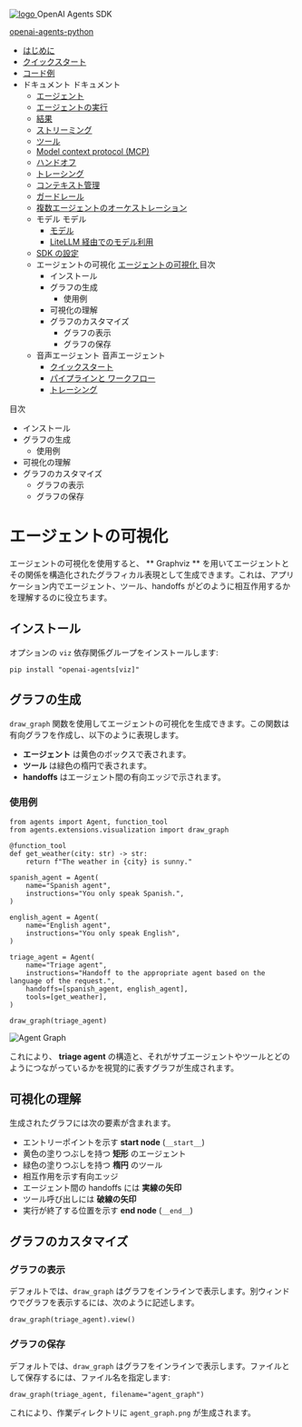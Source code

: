 [ ![logo](../../assets/logo.svg) ](../ "OpenAI Agents SDK") OpenAI Agents SDK 

[ openai-agents-python  ](https://github.com/openai/openai-agents-python "リポジトリへ")

  * [ はじめに  ](../)
  * [ クイックスタート  ](../quickstart/)
  * [ コード例  ](../examples/)
  * ドキュメント  ドキュメント 
    * [ エージェント  ](../agents/)
    * [ エージェントの実行  ](../running_agents/)
    * [ 結果  ](../results/)
    * [ ストリーミング  ](../streaming/)
    * [ ツール  ](../tools/)
    * [ Model context protocol (MCP)  ](../mcp/)
    * [ ハンドオフ  ](../handoffs/)
    * [ トレーシング  ](../tracing/)
    * [ コンテキスト管理  ](../context/)
    * [ ガードレール  ](../guardrails/)
    * [ 複数エージェントのオーケストレーション  ](../multi_agent/)
    * モデル  モデル 
      * [ モデル  ](../models/)
      * [ LiteLLM 経由でのモデル利用  ](../models/litellm/)
    * [ SDK の設定  ](../config/)
    * エージェントの可視化  [ エージェントの可視化  ](./) 目次 
      * インストール 
      * グラフの生成 
        * 使用例 
      * 可視化の理解 
      * グラフのカスタマイズ 
        * グラフの表示 
        * グラフの保存 
    * 音声エージェント  音声エージェント 
      * [ クイックスタート  ](../voice/quickstart/)
      * [ パイプラインと ワークフロー  ](../voice/pipeline/)
      * [ トレーシング  ](../voice/tracing/)



目次 

  * インストール 
  * グラフの生成 
    * 使用例 
  * 可視化の理解 
  * グラフのカスタマイズ 
    * グラフの表示 
    * グラフの保存 



# エージェントの可視化

エージェントの可視化を使用すると、 ** Graphviz ** を用いてエージェントとその関係を構造化されたグラフィカル表現として生成できます。これは、アプリケーション内でエージェント、ツール、handoffs がどのように相互作用するかを理解するのに役立ちます。

## インストール

オプションの `viz` 依存関係グループをインストールします:
    
    
    pip install "openai-agents[viz]"
    

## グラフの生成

`draw_graph` 関数を使用してエージェントの可視化を生成できます。この関数は有向グラフを作成し、以下のように表現します。

  * **エージェント** は黄色のボックスで表されます。
  * **ツール** は緑色の楕円で表されます。
  * **handoffs** はエージェント間の有向エッジで示されます。



### 使用例
    
    
    from agents import Agent, function_tool
    from agents.extensions.visualization import draw_graph
    
    @function_tool
    def get_weather(city: str) -> str:
        return f"The weather in {city} is sunny."
    
    spanish_agent = Agent(
        name="Spanish agent",
        instructions="You only speak Spanish.",
    )
    
    english_agent = Agent(
        name="English agent",
        instructions="You only speak English",
    )
    
    triage_agent = Agent(
        name="Triage agent",
        instructions="Handoff to the appropriate agent based on the language of the request.",
        handoffs=[spanish_agent, english_agent],
        tools=[get_weather],
    )
    
    draw_graph(triage_agent)
    

![Agent Graph](../../assets/images/graph.png)

これにより、 **triage agent** の構造と、それがサブエージェントやツールとどのようにつながっているかを視覚的に表すグラフが生成されます。

## 可視化の理解

生成されたグラフには次の要素が含まれます。

  * エントリーポイントを示す **start node** (`__start__`)
  * 黄色の塗りつぶしを持つ **矩形** のエージェント
  * 緑色の塗りつぶしを持つ **楕円** のツール
  * 相互作用を示す有向エッジ
  * エージェント間の handoffs には **実線の矢印**
  * ツール呼び出しには **破線の矢印**
  * 実行が終了する位置を示す **end node** (`__end__`)



## グラフのカスタマイズ

### グラフの表示

デフォルトでは、`draw_graph` はグラフをインラインで表示します。別ウィンドウでグラフを表示するには、次のように記述します。
    
    
    draw_graph(triage_agent).view()
    

### グラフの保存

デフォルトでは、`draw_graph` はグラフをインラインで表示します。ファイルとして保存するには、ファイル名を指定します:
    
    
    draw_graph(triage_agent, filename="agent_graph")
    

これにより、作業ディレクトリに `agent_graph.png` が生成されます。
